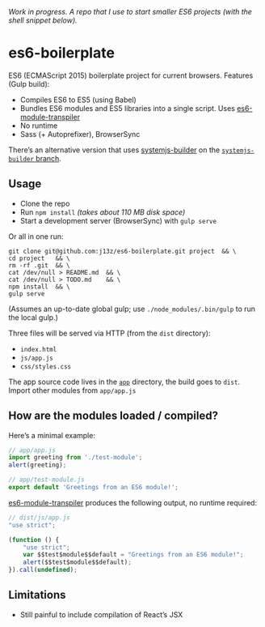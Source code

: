 *Work in progress. A repo that I use to start smaller ES6 projects (with the shell snippet below).*

# es6-boilerplate

ES6 (ECMAScript 2015) boilerplate project for current browsers. Features (Gulp build):

- Compiles ES6 to ES5 (using Babel)
- Bundles ES6 modules and ES5 libraries into a single script. Uses [es6-module-transpiler]
- No runtime
- Sass (+ Autoprefixer), BrowserSync

There’s an alternative version that uses [systemjs-builder] on the [`systemjs-builder` branch](https://github.com/j13z/es6-boilerplate/tree/systemjs-builder).

[es6-module-transpiler]: https://github.com/esnext/es6-module-transpiler
[systemjs-builder]: https://github.com/guybedford/systemjs-builder



## Usage

- Clone the repo
- Run `npm install` *(takes about 110 MB disk space)*
- Start a development server (BrowserSync) with `gulp serve`

Or all in one run:

```shell
git clone git@github.com:j13z/es6-boilerplate.git project  && \
cd project   && \
rm -rf .git  && \
cat /dev/null > README.md  && \
cat /dev/null > TODO.md    && \
npm install  && \
gulp serve
```

(Assumes an up-to-date global gulp; use `./node_modules/.bin/gulp` to run the local gulp.)

Three files will be served via HTTP (from the `dist` directory):

- `index.html`
- `js/app.js`
- `css/styles.css`

The app source code lives in the [`app`](https://github.com/j13z/es6-boilerplate/tree/master/app) directory, the build goes to `dist`. Import other modules from `app/app.js`



## How are the modules loaded / compiled?

Here’s a minimal example:

```javascript
// app/app.js
import greeting from './test-module';
alert(greeting);
```

```javascript
// app/test-module.js
export default 'Greetings from an ES6 module!';
```

[es6-module-transpiler] produces the following output, no runtime required:

```javascript
// dist/js/app.js
"use strict";

(function () {
    "use strict";
    var $$test$module$$default = "Greetings from an ES6 module!";
    alert($$test$module$$default);
}).call(undefined);
```

## Limitations

- Still painful to include compilation of React’s JSX
